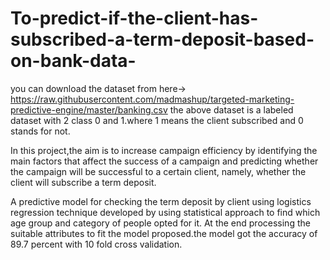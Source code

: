 # To-predict-if-the-client-has-subscribed-a-term-deposit-based-on-bank-data-
you can download the dataset from here-> https://raw.githubusercontent.com/madmashup/targeted-marketing-predictive-engine/master/banking.csv
the above dataset is a labeled dataset with 2 class 0 and 1.where 1 means the client subscribed and 0 stands for not.

In  this  project,the aim is to increase  campaign  efficiency  by  identifying  the  main  factors 
that  affect  the  success  of  a  campaign  and  predicting  whether  the  campaign  will  be 
successful to a certain client, namely, whether the client will subscribe a term deposit.

A predictive model for checking the term deposit by client using logistics regression technique developed by using statistical approach to find which age group and category of people opted for it. At the end processing the suitable attributes to fit the model proposed.the model got the accuracy of 89.7 percent with 10 fold cross validation.
